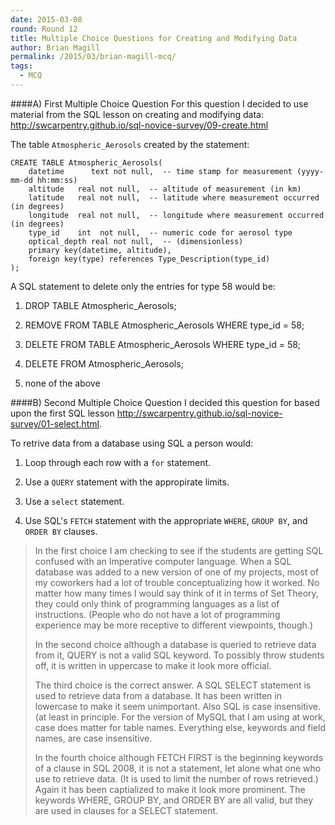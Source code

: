 ```yaml
---
date: 2015-03-08
round: Round 12
title: Multiple Choice Questions for Creating and Modifying Data
author: Brian Magill
permalink: /2015/03/brian-magill-mcq/
tags:
  - MCQ
---
```

####A) First Multiple Choice Question
For this question I decided to use material from the SQL lesson on creating and 
modifying data: http://swcarpentry.github.io/sql-novice-survey/09-create.html

The table `Atmospheric_Aerosols` created by the statement:

    CREATE TABLE Atmospheric_Aerosols(  
        datetime      text not null,  -- time stamp for measurement (yyyy-mm-dd hh:mm:ss)  
        altitude   real not null,  -- altitude of measurement (in km)  
        latitude   real not null,  -- latitude where measurement occurred (in degrees)  
        longitude  real not null,  -- longitude where measurement occurred (in degrees)  
        type_id    int  not null,  -- numeric code for aerosol type  
        optical_depth real not null,  -- (dimensionless)  
        primary key(datetime, altitude),  
        foreign key(type) references Type_Description(type_id)  
    );  

A SQL statement to delete only the entries for type 58 would be:

 1. DROP TABLE Atmospheric_Aerosols;
 
 2. REMOVE FROM TABLE Atmospheric_Aerosols WHERE type_id = 58;
 
 3. DELETE FROM TABLE Atmospheric_Aerosols WHERE type_id = 58;
 
 4. DELETE FROM Atmospheric_Aerosols;
 
 5. none of the above

  



####B) Second Multiple Choice Question
I decided this question for based upon the first SQL lesson 
http://swcarpentry.github.io/sql-novice-survey/01-select.html.

To retrive data from a database using SQL a person would:

1. Loop through each row with a `for` statement.

2. Use a `QUERY` statement with the appropirate limits.

3. Use a `select` statement.

4. Use SQL's `FETCH` statement with the appropriate `WHERE`, `GROUP BY`, and `ORDER BY` clauses.


>In the first choice I am checking to see if the students are getting SQL confused with an Imperative computer language.  When a SQL database was added to a new version of one of my projects, most of my coworkers had a lot of trouble conceptualizing how it worked.  No matter how many times I would say think of it in terms of Set Theory, they could only think of programming languages as a list of instructions. (People who do not have a lot of programming 
experience may be more receptive to different viewpoints, though.)
>
>In the second choice although a database is queried to retrieve data from it, QUERY is not a valid SQL keyword.  To
possibly throw students off, it is written in uppercase to make it look more official.
>
>The third choice is the correct answer.  A SQL SELECT statement is used to retrieve data from a database.  It
has been written in lowercase to make it seem unimportant.  Also SQL is case insensitive. (at least 
in principle.  For the version of MySQL that I am using at work, case does matter for table names.
Everything else, keywords and field names, are case insensitive.
>
>In the fourth choice although FETCH FIRST is the beginning keywords of a clause in SQL 2008, it is not a statement, let alone what one who use to retrieve data.  (It is used to limit the number of rows retrieved.)  Again it
has been captialized to make it look more prominent.  The keywords WHERE, GROUP BY, and ORDER BY are all valid, but
they are used in clauses for a SELECT statement.

